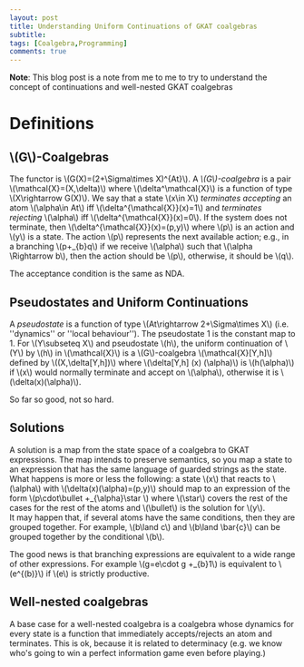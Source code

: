```yaml
---
layout: post
title: Understanding Uniform Continuations of GKAT coalgebras
subtitle:
tags: [Coalgebra,Programming]
comments: true
---
```

**Note**: This blog post is a note from me to me to try to understand the concept of continuations and well-nested GKAT coalgebras

# Definitions
## \\(G\\)-Coalgebras
The functor is \\(G(X)=(2+\Sigma\times X)^{At}\\). A *\\(G\\)-coalgebra* is a pair \\(\mathcal{X}=(X,\delta)\\) where \\(\delta^\mathcal{X}\\) is a function of type \\(X\rightarrow G(X)\\). We say that a state \\(x\in X\\) *terminates accepting* an atom \\(\alpha\in At\\) iff \\(\delta^{\mathcal{X}}(x)=1\\) and *terminates rejecting* \\(\alpha\\) iff \\(\delta^{\mathcal{X}}(x)=0\\). If the system does not terminate, then \\(\delta^{\mathcal{X}}(x)=(p,y)\\) where \\(p\\) is an action and \\(y\\) is a state. The action \\(p\\) represents the next available action; e.g., in a branching \\(p+_{b}q\\) if we receive \\(\alpha\\) such that \\(\alpha \Rightarrow b\\), then the action should be \\(p\\), otherwise, it should be \\(q\\).

The acceptance condition is the same as NDA.

## Pseudostates and Uniform Continuations
A *pseudostate* is a function of type \\(At\rightarrow 2+\Sigma\times X\\) (i.e. ''dynamics'' or ''local behaviour''). The pseudostate 1 is the constant map to 1. For \\(Y\subseteq X\\) and pseudostate \\(h\\), the uniform continuation of \\(Y\\) by \\(h\\) in \\(\mathcal{X}\\) is a \\(G\\)-coalgebra \\(\mathcal{X}[Y,h]\\) defined by \\((X,\delta[Y,h])\\) where \\(\delta[Y,h] (x) (\alpha)\\) is \\(h(\alpha)\\) if \\(x\\) would normally terminate and accept on \\(\alpha\\), otherwise it is \\(\delta(x)(\alpha)\\).

So far so good, not so hard.
## Solutions
A solution is a map from the state space of a coalgebra to GKAT expressions. The map intends to preserve semantics, so you map a state to an expression that has the same language of guarded strings as the state. What happens is more or less the following: a state \\(x\\) that reacts to \\(\alpha\\) with \\(\delta(x)(\alpha)=(p,y)\\) should map to an expression of the form \\(p\cdot\bullet +_{\alpha}\star \\) where \\(\star\\) covers the rest of the cases for the rest of the atoms and \\(\bullet\\) is the solution for \\(y\\).  
It may happen that, if several atoms have the same conditions, then they are grouped together. For example, \\(b\land c\\) and \\(b\land \bar{c}\\) can be grouped together by the conditional \\(b\\).

The good news is that branching expressions are equivalent to a wide range of other expressions. For example \\(g=e\cdot g +_{b}1\\) is equivalent to \\(e^{(b)}\\) if \\(e\\) is strictly productive.


## Well-nested coalgebras
A base case for a well-nested coalgebra is a coalgebra whose dynamics for every state is a function that immediately accepts/rejects an atom and terminates. This is ok, because it is related to determinacy (e.g. we know who's going to win a perfect information game even before playing.)
